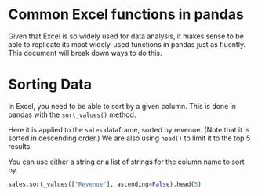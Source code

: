 # Common Excel functions in pandas

Given that Excel is so widely used for data analysis, it makes sense to be able to replicate its most widely-used functions in pandas just as fluently. This document will break down ways to do this.

# Sorting Data

In Excel, you need to be able to sort by a given column. This is done in pandas with the `sort_values()` method.

Here it is applied to the `sales` dataframe, sorted by revenue. (Note that it is sorted in descending order.) We are also using `head()` to limit it to the top 5 results.

You can use either a string or a list of strings for the column name to sort by.

```python
sales.sort_values(["Revenue"], ascending=False).head(5)
```
